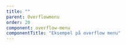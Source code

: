 ```yaml
---
title: ""
parent: Overflowmenu
order: 20
component: overflow-menu
componentTitle: "Eksempel på overflow menu"
---
```

